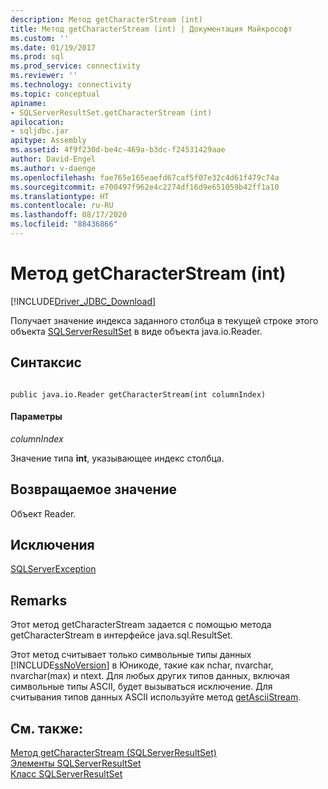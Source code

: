 ```yaml
---
description: Метод getCharacterStream (int)
title: Метод getCharacterStream (int) | Документация Майкрософт
ms.custom: ''
ms.date: 01/19/2017
ms.prod: sql
ms.prod_service: connectivity
ms.reviewer: ''
ms.technology: connectivity
ms.topic: conceptual
apiname:
- SQLServerResultSet.getCharacterStream (int)
apilocation:
- sqljdbc.jar
apitype: Assembly
ms.assetid: 4f9f230d-be4c-469a-b3dc-f24531429aae
author: David-Engel
ms.author: v-daenge
ms.openlocfilehash: fae765e165eaefd67caf5f07e32c4d61f479c74a
ms.sourcegitcommit: e700497f962e4c2274df16d9e651059b42ff1a10
ms.translationtype: HT
ms.contentlocale: ru-RU
ms.lasthandoff: 08/17/2020
ms.locfileid: "88436866"
---
```

# <a name="getcharacterstream-method-int"></a>Метод getCharacterStream (int)
[!INCLUDE[Driver_JDBC_Download](../../../includes/driver_jdbc_download.md)]

  Получает значение индекса заданного столбца в текущей строке этого объекта [SQLServerResultSet](../../../connect/jdbc/reference/sqlserverresultset-class.md) в виде объекта java.io.Reader.  
  
## <a name="syntax"></a>Синтаксис  
  
```  
  
public java.io.Reader getCharacterStream(int columnIndex)  
```  
  
#### <a name="parameters"></a>Параметры  
 *columnIndex*  
  
 Значение типа **int**, указывающее индекс столбца.  
  
## <a name="return-value"></a>Возвращаемое значение  
 Объект Reader.  
  
## <a name="exceptions"></a>Исключения  
 [SQLServerException](../../../connect/jdbc/reference/sqlserverexception-class.md)  
  
## <a name="remarks"></a>Remarks  
 Этот метод getCharacterStream задается с помощью метода getCharacterStream в интерфейсе java.sql.ResultSet.  
  
 Этот метод считывает только символьные типы данных [!INCLUDE[ssNoVersion](../../../includes/ssnoversion-md.md)] в Юникоде, такие как nchar, nvarchar, nvarchar(max) и ntext. Для любых других типов данных, включая символьные типы ASCII, будет вызываться исключение. Для считывания типов данных ASCII используйте метод [getAsciiStream](../../../connect/jdbc/reference/getasciistream-method-sqlserverresultset.md).  
  
## <a name="see-also"></a>См. также:  
 [Метод getCharacterStream (SQLServerResultSet)](../../../connect/jdbc/reference/getcharacterstream-method-sqlserverresultset.md)   
 [Элементы SQLServerResultSet](../../../connect/jdbc/reference/sqlserverresultset-members.md)   
 [Класс SQLServerResultSet](../../../connect/jdbc/reference/sqlserverresultset-class.md)  
  
  
